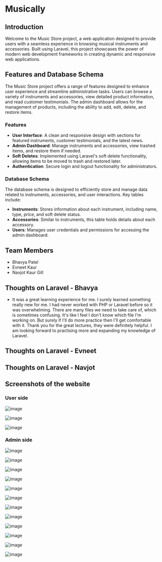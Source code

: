 # Musically

## Introduction

Welcome to the Music Store project, a web application designed to provide users with a seamless experience in browsing musical instruments and accessories. Built using Laravel, this project showcases the power of modern web development frameworks in creating dynamic and responsive web applications.

## Features and Database Schema

The Music Store project offers a range of features designed to enhance user experience and streamline administrative tasks. Users can browse a variety of instruments and accessories, view detailed product information, and read customer testimonials. The admin dashboard allows for the management of products, including the ability to add, edit, delete, and restore items.

### Features

- **User Interface**: A clean and responsive design with sections for featured instruments, customer testimonials, and the latest news.
- **Admin Dashboard**: Manage instruments and accessories, view trashed items, and restore them if needed.
- **Soft Deletes**: Implemented using Laravel's soft delete functionality, allowing items to be moved to trash and restored later.
- **Authentication**: Secure login and logout functionality for administrators.

### Database Schema

The database schema is designed to efficiently store and manage data related to instruments, accessories, and user interactions. Key tables include:

- **Instruments**: Stores information about each instrument, including name, type, price, and soft delete status.
- **Accessories**: Similar to instruments, this table holds details about each accessory.
- **Users**: Manages user credentials and permissions for accessing the admin dashboard.

## Team Members

- Bhavya Patel
- Evneet Kaur
- Navjot Kaur Gill

## Thoughts on Laravel - Bhavya

- It was a great learning experience for me. I surely learned something really new for me. I had never worked with PHP or Laravel before so it was overwhelming. There are many files we need to take care of, which is sometimes confusing. It's like I feel I don't know which file I'm working on. But surely if I'll do more practice then I'll get comfortable with it. Thank you for the great lectures, they were definitely helpful. I am looking forward to practising more and expanding my knowledge of Laravel.

## Thoughts on Laravel - Evneet

## Thoughts on Laravel - Navjot

## Screenshots of the website

### User side

![image](https://github.com/user-attachments/assets/ee02d91b-6fde-4e86-9e37-3d3936103b64)

![image](https://github.com/user-attachments/assets/f5270d49-8f0a-414f-a90b-b04b15a5f82c)

![image](https://github.com/user-attachments/assets/79deea67-493d-4a4d-a69c-0ff55530d2af)

### Admin side

![image](https://github.com/user-attachments/assets/f507a1ae-7459-425c-ba05-0528a533a5cb)

![image](https://github.com/user-attachments/assets/377da2da-3cfe-4870-844c-7846c68c9a7b)

![image](https://github.com/user-attachments/assets/71668d5c-d421-45b0-9242-13ff21f04ca2)

![image](https://github.com/user-attachments/assets/02f328ee-2f9f-4aab-8151-ab1345f5e21b)

![image](https://github.com/user-attachments/assets/59e2fa01-2a1f-4456-8235-1953c139e7ed)

![image](https://github.com/user-attachments/assets/074f8dad-adca-49ad-b868-d5c3af53681b)

![image](https://github.com/user-attachments/assets/1b47958a-a593-4728-a33c-b54317ac2be2)

![image](https://github.com/user-attachments/assets/9b280e61-9163-403d-afdd-c5afec46b97e)

![image](https://github.com/user-attachments/assets/39a76083-217c-4596-8c55-2382c67f18d7)

![image](https://github.com/user-attachments/assets/4fdfb5a8-765a-4987-bbaf-fe63e07a2103)

![image](https://github.com/user-attachments/assets/701d64fb-5a06-44d9-8e99-04b7fbf3eb57)

![image](https://github.com/user-attachments/assets/4317bd02-ae04-42c4-8537-434e4bff9bdc)














